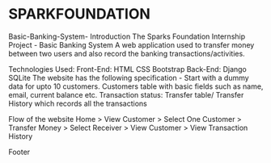 # SPARKFOUNDATION
Basic-Banking-System-
Introduction
The Sparks Foundation Internship Project - Basic Banking System
A web application used to transfer money between two users and also record the banking transactions/activities.

Technologies Used:
Front-End:
HTML
CSS
Bootstrap
Back-End:
Django
SQLite
The website has the following specification -
Start with a dummy data for upto 10 customers. Customers table with basic fields such as name, email, current balance etc. Transaction status: Transfer table/ Transfer History which records all the transactions

Flow of the website
Home > View Customer > Select One Customer > Transfer Money > Select Receiver > View Customer > View Transaction History

Footer
